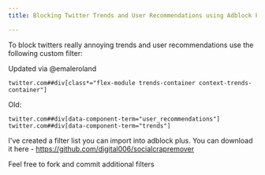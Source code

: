 ```yaml
---
title: Blocking Twitter Trends and User Recommendations using Adblock Plus

---
```

To block twitters really annoying trends and user recommendations use the following custom filter:

Updated via @emaleroland

    twitter.com##div[class*="flex-module trends-container context-trends-container"]

Old:

    twitter.com##div[data-component-term="user_recommendations"]
    twitter.com##div[data-component-term="trends"]

I've created a filter list you can import into adblock plus. You can download it here - https://github.com/digital006/socialcrapremover

Feel free to fork and commit additional filters
